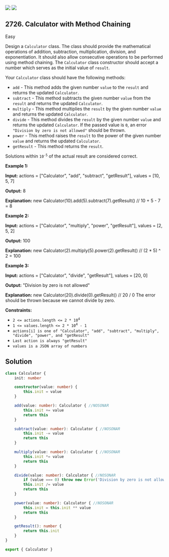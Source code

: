 [![](https://img.shields.io/github/stars/javadev/LeetCode-in-Kotlin?label=Stars&style=flat-square)](https://github.com/javadev/LeetCode-in-Kotlin)
[![](https://img.shields.io/github/forks/javadev/LeetCode-in-Kotlin?label=Fork%20me%20on%20GitHub%20&style=flat-square)](https://github.com/javadev/LeetCode-in-Kotlin/fork)

## 2726\. Calculator with Method Chaining

Easy

Design a `Calculator` class. The class should provide the mathematical operations of addition, subtraction, multiplication, division, and exponentiation. It should also allow consecutive operations to be performed using method chaining. The `Calculator` class constructor should accept a number which serves as the initial value of `result`.

Your `Calculator` class should have the following methods:

*   `add` - This method adds the given number `value` to the `result` and returns the updated `Calculator`.
*   `subtract` - This method subtracts the given number `value` from the `result` and returns the updated `Calculator`.
*   `multiply` - This method multiplies the `result` by the given number `value` and returns the updated `Calculator`.
*   `divide` - This method divides the `result` by the given number `value` and returns the updated `Calculator`. If the passed value is `0`, an error `"Division by zero is not allowed"` should be thrown.
*   `power` - This method raises the `result` to the power of the given number `value` and returns the updated `Calculator`.
*   `getResult` - This method returns the `result`.

Solutions within <code>10<sup>-5</sup></code> of the actual result are considered correct.

**Example 1:**

**Input:** actions = ["Calculator", "add", "subtract", "getResult"], values = [10, 5, 7]

**Output:** 8

**Explanation:** new Calculator(10).add(5).subtract(7).getResult() // 10 + 5 - 7 = 8

**Example 2:**

**Input:** actions = ["Calculator", "multiply", "power", "getResult"], values = [2, 5, 2]

**Output:** 100

**Explanation:** new Calculator(2).multiply(5).power(2).getResult() // (2 \* 5) ^ 2 = 100

**Example 3:**

**Input:** actions = ["Calculator", "divide", "getResult"], values = [20, 0]

**Output:** "Division by zero is not allowed"

**Explanation:** new Calculator(20).divide(0).getResult() // 20 / 0 The error should be thrown because we cannot divide by zero.

**Constraints:**

*   <code>2 <= actions.length <= 2 * 10<sup>4</sup></code>
*   <code>1 <= values.length <= 2 * 10<sup>4</sup> - 1</code>
*   `actions[i] is one of "Calculator", "add", "subtract", "multiply", "divide", "power", and "getResult"`
*   `Last action is always "getResult"`
*   `values is a JSON array of numbers`

## Solution

```typescript
class Calculator {
    init: number

    constructor(value: number) {
        this.init = value
    }

    add(value: number): Calculator { //NOSONAR
        this.init += value
        return this
    }

    subtract(value: number): Calculator { //NOSONAR
        this.init -= value
        return this
    }

    multiply(value: number): Calculator { //NOSONAR
        this.init *= value
        return this
    }

    divide(value: number): Calculator { //NOSONAR
        if (value === 0) throw new Error('Division by zero is not allowed')
        this.init /= value
        return this
    }

    power(value: number): Calculator { //NOSONAR
        this.init = this.init ** value
        return this
    }

    getResult(): number {
        return this.init
    }
}

export { Calculator }
```